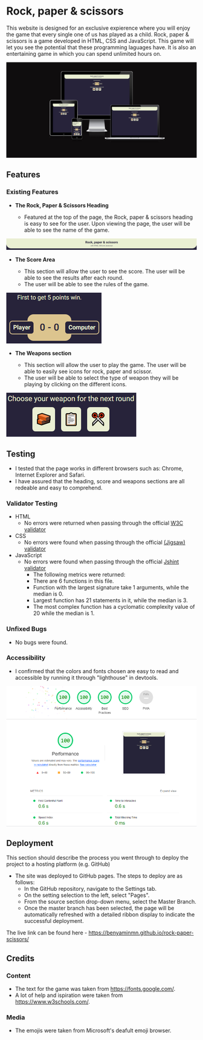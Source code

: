 # Rock, paper & scissors

This website is designed for an exclusive expierence where you will enjoy the game that every single one of us has played as a child. 
Rock, paper & scissors is a game developed in HTML, CSS and JavaScript. 
This game will let you see the potential that these programming laguages have.
It is also an entertaining game in which you can spend unlimited hours on.

![Responsive Mockup](media/responisve_mockup.png)

## Features 

### Existing Features

- __The Rock, Paper & Scissors Heading__

  - Featured at the top of the page, the Rock, paper & scissors heading is easy to see for the user. Upon viewing the page, the user will be able to see the name of the game.

![Logo](media/heading.png)

- __The Score Area__

  - This section will allow the user to see the score. The user will be able to see the results after each round.
  - The user will be able to see the rules of the game. 

![Score](media/score.png)

- __The Weapons section__

  - This section will allow the user to play the game. The user will be able to easily see icons for rock, paper and scissor.
  - The user will be able to select the type of weapon they will be playing by clicking on the different icons.

![Weapons](media/weapons.png)

## Testing 

- I tested that the page works in different browsers such as: Chrome, Internet Explorer and Safari.
- I have assured that the heading, score and weapons sections are all redeable and easy to comprehend.


### Validator Testing 

- HTML
    - No errors were returned when passing through the official [W3C validator](https://validator.w3.org/nu/?doc=https%3A%2F%2Fbenyaminmn.github.io%2Frock-paper-scissors%2F)
- CSS
    - No errors were found when passing through the official [(Jigsaw) validator](https://jigsaw.w3.org/css-validator/validator?uri=https%3A%2F%2Fbenyaminmn.github.io%2Frock-paper-scissors%2F&profile=css3svg&usermedium=all&warning=1&vextwarning=&lang=es)
- JavaScript
    - No errors were found when passing through the official [Jshint validator](https://jshint.com/)
      - The following metrics were returned: 
      - There are 6 functions in this file.
      - Function with the largest signature take 1 arguments, while the median is 0.
      - Largest function has 21 statements in it, while the median is 3.
      - The most complex function has a cyclomatic complexity value of 20 while the median is 1.

### Unfixed Bugs

- No bugs were found.

### Accessibility 

- I confirmed that the colors and fonts chosen are easy to read and accessible by running it through "lighthouse" in devtools.

![Accessibility](/media/accesibility.png)

## Deployment

This section should describe the process you went through to deploy the project to a hosting platform (e.g. GitHub) 

- The site was deployed to GitHub pages. The steps to deploy are as follows: 
  - In the GitHub repository, navigate to the Settings tab.
  - On the setting selection to the left, select "Pages".
  - From the source section drop-down menu, select the Master Branch.
  - Once the master branch has been selected, the page will be automatically refreshed with a detailed ribbon display to indicate the successful deployment. 

The live link can be found here - https://benyaminmn.github.io/rock-paper-scissors/


## Credits 

### Content 

- The text for the game was taken from https://fonts.google.com/.
- A lot of help and ispiration were taken from https://www.w3schools.com/.

### Media

- The emojis were taken from Microsoft's deafult emoji browser.

